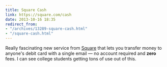 ```yaml
---
title: Square Cash
link: https://square.com/cash
date: 2013-10-16 18:35
redirect_from:
- "/archives/13289-square-cash.html"
- "/square-cash.html"
---
```



Really fascinating new service from [Square](https://square.com/) that lets you transfer money to anyone's debit card with a single email &mdash; no account required and **zero** fees. I can see college students getting tons of use out of this.
